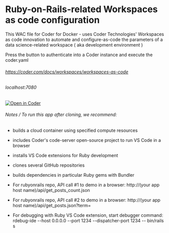 # Ruby-on-Rails-related Workspaces as code configuration

This WAC file for Coder for Docker - uses Coder Technologies' Workspaces as code innovation to automate and configure-as-code the parameters of a data science-related workspace ( aka development environment )

Press the button to authenticate into a Coder instance and execute the coder.yaml

###### https://coder.com/docs/workspaces/workspaces-as-code

###### localhost:7080
[![Open in Coder](https://cdn.coder.com/embed-button.svg)](http://localhost:7080/wac/build?template_oauth_service=github&template_url=git@github.com:mtm20176/c4d_ruby_wac.git&template_ref=main&template_filepath=.coder/coder.yaml)

###### Notes / To run this app after cloning, we recommend:

* builds a cloud container using specified compute resources

* includes Coder's code-server open-source project to run VS Code in a browser

* installs VS Code extensions for Ruby development

* clones several GitHub repositories

* builds dependencies in particular Ruby gems with Bundler

* For rubyonrails repo, API call #1 to demo in a browser: http://(your app host name)/api/get_posts_count.json

* For rubyonrails repo, API call #2 to demo in a browser: http://(your app host name)/api/get_posts.json?term=

* For debugging with Ruby VS Code extension, start debugger command: rdebug-ide --host 0.0.0.0 --port 1234 --dispatcher-port 1234 -- bin/rails s
